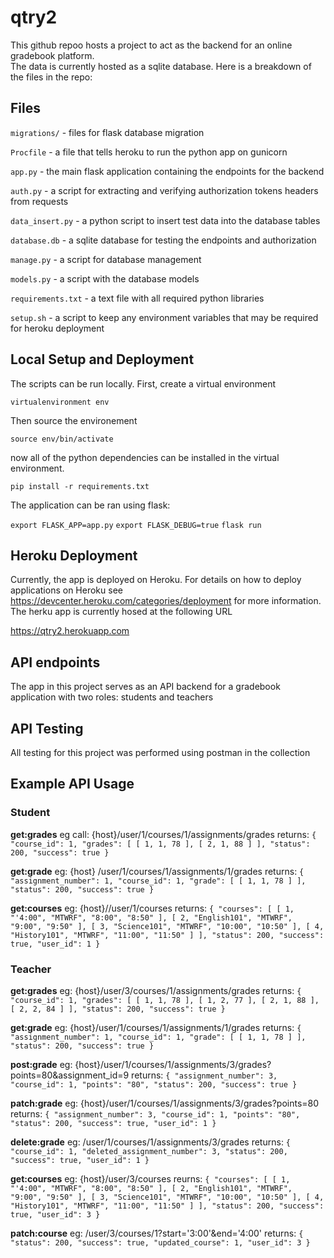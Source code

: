 # qtry2
This github repoo hosts a project to act as the backend for an online gradebook platform.  
The data is currently hosted as a sqlite database.  Here is a breakdown of the files in the repo:

## Files

`migrations/` - files for flask database migration

`Procfile` - a file that tells heroku to run the python app on gunicorn

`app.py` - the main flask application containing the endpoints for the backend

`auth.py` - a script for extracting and verifying authorization tokens headers from requests

`data_insert.py` - a python script to insert test data into the database tables

`database.db` - a sqlite database for testing the endpoints and authorization

`manage.py` - a script for database management

`models.py` -  a script with the database models

`requirements.txt` - a text file with all required python libraries

`setup.sh` - a script to keep any environment variables that may be required for heroku deployment


## Local Setup and Deployment
The scripts can be run locally.  First, create a virtual environment

`virtualenvironment env`

Then source the environement

`source env/bin/activate`

now all of the python dependencies can be installed in the virtual environment.

`pip install -r requirements.txt`

The application can be ran using flask:

`export FLASK_APP=app.py`
`export FLASK_DEBUG=true`
`flask run`

## Heroku Deployment
Currently, the app is deployed on Heroku.  For details on how to deploy applications on Heroku see https://devcenter.heroku.com/categories/deployment for more information.
The herku app is currently hosed at the following URL

https://qtry2.herokuapp.com

## API endpoints
The app in this project serves as an API backend for a gradebook application with two roles: students and teachers


## API Testing
All testing for this project was performed using postman in the collection 


## Example API Usage
### Student
**get:grades**
eg call: {host}/user/1/courses/1/assignments/grades
returns: `{
    "course_id": 1,
    "grades": [
        [
            1,
            1,
            78
        ],
        [
            2,
            1,
            88
        ]
    ],
    "status": 200,
    "success": true
}`

**get:grade**
eg: {host} /user/1/courses/1/assignments/1/grades
returns: `{
    "assignment_number": 1,
    "course_id": 1,
    "grade": [
        [
            1,
            1,
            78
        ]
    ],
    "status": 200,
    "success": true
}`

**get:courses**
eg: {host}//user/1/courses
returns: `{
    "courses": [
        [
            1,
            "'4:00",
            "MTWRF",
            "8:00",
            "8:50"
        ],
        [
            2,
            "English101",
            "MTWRF",
            "9:00",
            "9:50"
        ],
        [
            3,
            "Science101",
            "MTWRF",
            "10:00",
            "10:50"
        ],
        [
            4,
            "History101",
            "MTWRF",
            "11:00",
            "11:50"
        ]
    ],
    "status": 200,
    "success": true,
    "user_id": 1
}`

### Teacher
**get:grades**
eg: {host}/user/3/courses/1/assignments/grades
returns: `{
    "course_id": 1,
    "grades": [
        [
            1,
            1,
            78
        ],
        [
            1,
            2,
            77
        ],
        [
            2,
            1,
            88
        ],
        [
            2,
            2,
            84
        ]
    ],
    "status": 200,
    "success": true
}`

**get:grade**
eg: {host}/user/1/courses/1/assignments/1/grades
returns: `{
    "assignment_number": 1,
    "course_id": 1,
    "grade": [
        [
            1,
            1,
            78
        ]
    ],
    "status": 200,
    "success": true
}`

**post:grade**
eg: {host}/user/1/courses/1/assignments/3/grades?points=80&assignment_id=9
returns: `{
    "assignment_number": 3,
    "course_id": 1,
    "points": "80",
    "status": 200,
    "success": true
}`

**patch:grade**
eg: {host}/user/1/courses/1/assignments/3/grades?points=80
returns: `{
    "assignment_number": 3,
    "course_id": 1,
    "points": "80",
    "status": 200,
    "success": true,
    "user_id": 1
}`

**delete:grade**
eg: /user/1/courses/1/assignments/3/grades
returns: `{
    "course_id": 1,
    "deleted_assignment_number": 3,
    "status": 200,
    "success": true,
    "user_id": 1
}`

**get:courses**
eg: {host}/user/3/courses
reurns: `{
    "courses": [
        [
            1,
            "'4:00",
            "MTWRF",
            "8:00",
            "8:50"
        ],
        [
            2,
            "English101",
            "MTWRF",
            "9:00",
            "9:50"
        ],
        [
            3,
            "Science101",
            "MTWRF",
            "10:00",
            "10:50"
        ],
        [
            4,
            "History101",
            "MTWRF",
            "11:00",
            "11:50"
        ]
    ],
    "status": 200,
    "success": true,
    "user_id": 3
}`

**patch:course**
eg: /user/3/courses/1?start='3:00'&end='4:00'
returns: `{
    "status": 200,
    "success": true,
    "updated_course": 1,
    "user_id": 3
}`






